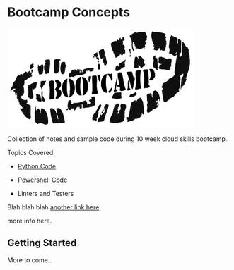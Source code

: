 # Bootcamp Concepts

![header](https://github.com/dboconsultingllc/BootcampConcepts/blob/mainBranch/images/Bootcamp.png)


Collection of notes and sample code during 10 week cloud skills bootcamp.

Topics Covered:

* [Python Code](https://github.com/dboconsultingllc/BootcampConcepts/tree/mainBranch/Python)

* [Powershell Code](https://github.com/dboconsultingllc/BootcampConcepts/tree/mainBranch/Powershell)

* Linters and Testers

Blah blah blah
[another link here](https://google.com).

more info here.

## Getting Started
More to come..
